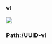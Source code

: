 ### vl

[![](https://www.herokucdn.com/deploy/button.png)](https://heroku.com/deploy?template=https://github.com/ryhfgc/sdxjcchnb.git)

### Path:/UUID-vl